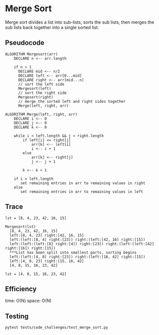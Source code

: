 # Merge Sort
Merge sort divides a list into sub-lists, sorts the sub lists, then merges the sub lists back together into a single sorted list.

## Pseudocode
~~~
ALGORITHM Mergesort(arr)
    DECLARE n <-- arr.length

    if n > 1
      DECLARE mid <-- n/2
      DECLARE left <-- arr[0...mid]
      DECLARE right <-- arr[mid...n]
      // sort the left side
      Mergesort(left)
      // sort the right side
      Mergesort(right)
      // merge the sorted left and right sides together
      Merge(left, right, arr)

ALGORITHM Merge(left, right, arr)
    DECLARE i <-- 0
    DECLARE j <-- 0
    DECLARE k <-- 0

    while i < left.length && j < right.length
        if left[i] <= right[j]
            arr[k] <-- left[i]
            i <-- i + 1
        else
            arr[k] <-- right[j]
            j <-- j + 1

        k <-- k + 1

    if i = left.length
       set remaining entries in arr to remaining values in right
    else
       set remaining entries in arr to remaining values in left
~~~

## Trace
~~~
lst = [8, 4, 23, 42, 16, 15]

Mergesort(lst)
  [8, 4, 23, 42, 16, 15]
  left:[8, 4, 23] right:[42, 16, 15]
  left:(left:[8, 4] right:[23]) right:(left:[42, 16] right:[15])
  left:(left:(left:[8] right:[4]) right:[23]) right:(left:(left:[42] right:[16]) right:[15])
  ***List has been split into smallest parts, sorting begins
  left:(left:[4, 8] right:[23]) right:(left:[16, 42] right:[15])
  left:[4, 8, 23] right:[15, 16, 42]
  [4, 8, 15, 16, 23, 42]

lst = [4, 8, 15, 16, 23, 42]
~~~

## Efficiency
time: O(N)
space: O(N)

## Testing
`pytest tests/code_challenges/test_merge_sort.py`
